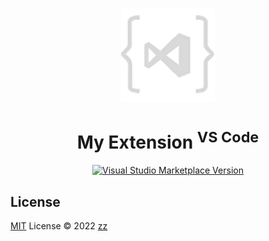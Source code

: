 <p align="center">
<img src="https://raw.githubusercontent.com/holazz/starter-vscode/main/res/icon.png" height="150">
</p>

<h1 align="center">My Extension <sup>VS Code</sup></h1>

<p align="center">
<a href="https://marketplace.visualstudio.com/items?itemName=holazz.[name]" target="__blank"><img src="https://img.shields.io/visual-studio-marketplace/v/holazz.[name].svg?color=eee&amp;label=VS%20Code%20Marketplace&logo=visual-studio-code" alt="Visual Studio Marketplace Version" /></a>
</p>

## License

[MIT](./LICENSE) License © 2022 [zz](https://github.com/holazz)
